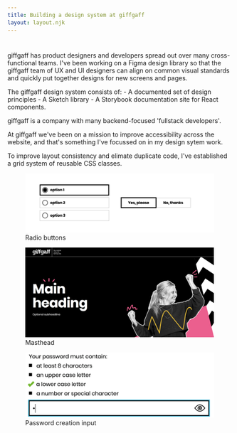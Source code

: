 ```yaml
---
title: Building a design system at giffgaff
layout: layout.njk
---
```


<div style="grid-column-gap: 40px; margin-top: 40px" class="two-col">
<div>
giffgaff has product designers and developers spread out over many cross-functional teams. I've been working on a Figma design library so that the giffgaff team of UX and UI designers can align on common visual standards and quickly put together designs for new screens and pages.

The giffgaff design system consists of: 
    - A documented set of design principles
    - A Sketch library
    - A Storybook documentation site for React components.

giffgaff is a company with many backend-focused 'fullstack developers'.

At giffgaff we've been on a mission to improve accessibility across the website, and that's something I've focussed on in my design sytem work. 

To improve layout consistency and elimate duplicate code, I've established a grid system of reusable CSS classes.
</div>

<div>
<figure>
  <img src="/assets/form-elements.png" alt="Screenshot of radio button components">
  <figcaption>Radio buttons</figcaption>
</figure>

<figure>
<img src="/assets/masthead.png" alt="Screenshot of giffgaff masthead component">
  <figcaption>Masthead</figcaption>
</figure>

<figure>
<img src="/assets/password.png" alt="Screenshot of giffgaff password component">
  <figcaption>Password creation input</figcaption>
</figure>
</div>

</div>